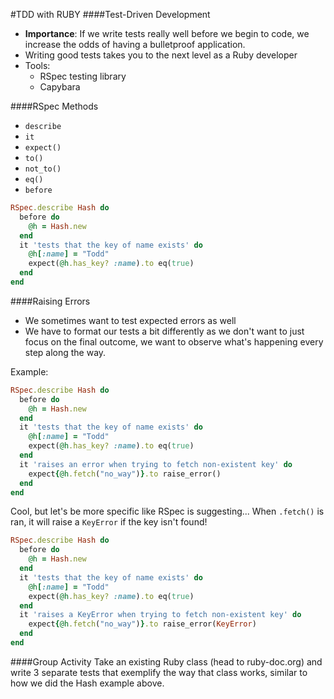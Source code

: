 #TDD with RUBY
####Test-Driven Development
- <b>Importance</b>: If we write tests really well before we begin to code, we increase the odds of having a bulletproof application.
- Writing good tests takes you to the next level as a Ruby developer
- Tools:
  - RSpec testing library
  - Capybara

####RSpec Methods
- `describe`
- `it`
- `expect()`
- `to()`
- `not_to()`
- `eq()`
- `before`

```ruby
RSpec.describe Hash do
  before do
    @h = Hash.new
  end
  it 'tests that the key of name exists' do
    @h[:name] = "Todd"
    expect(@h.has_key? :name).to eq(true)
  end
end
```
####Raising Errors
- We sometimes want to test expected errors as well
- We have to format our tests a bit differently as we don't want to just focus on the final outcome, we want to observe what's happening every step along the way.

Example:
```ruby
RSpec.describe Hash do
  before do
    @h = Hash.new
  end
  it 'tests that the key of name exists' do
    @h[:name] = "Todd"
    expect(@h.has_key? :name).to eq(true)
  end
  it 'raises an error when trying to fetch non-existent key' do
    expect{@h.fetch("no_way")}.to raise_error()
  end
end
```
Cool, but let's be more specific like RSpec is suggesting...  When `.fetch()` is ran, it will raise a `KeyError` if the key isn't found!
```ruby
RSpec.describe Hash do
  before do
    @h = Hash.new
  end
  it 'tests that the key of name exists' do
    @h[:name] = "Todd"
    expect(@h.has_key? :name).to eq(true)
  end
  it 'raises a KeyError when trying to fetch non-existent key' do
    expect{@h.fetch("no_way")}.to raise_error(KeyError)
  end
end
```
####Group Activity
Take an existing Ruby class (head to ruby-doc.org) and write 3 separate tests that exemplify the way that class works, similar to how we did the Hash example above.